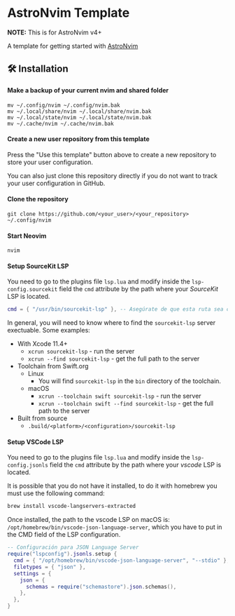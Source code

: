 # AstroNvim Template

**NOTE:** This is for AstroNvim v4+

A template for getting started with [AstroNvim](https://github.com/AstroNvim/AstroNvim)

## 🛠️ Installation

#### Make a backup of your current nvim and shared folder

```shell
mv ~/.config/nvim ~/.config/nvim.bak
mv ~/.local/share/nvim ~/.local/share/nvim.bak
mv ~/.local/state/nvim ~/.local/state/nvim.bak
mv ~/.cache/nvim ~/.cache/nvim.bak
```

#### Create a new user repository from this template

Press the "Use this template" button above to create a new repository to store your user configuration.

You can also just clone this repository directly if you do not want to track your user configuration in GitHub.

#### Clone the repository

```shell
git clone https://github.com/<your_user>/<your_repository> ~/.config/nvim
```

#### Start Neovim

```shell
nvim
```

#### Setup SourceKit LSP

You need to go to the plugins file `lsp.lua` and modify inside the `lsp-config.sourcekit` field the `cmd` attribute by the path where your *SourceKit* LSP is located.

```lua
cmd = { "/usr/bin/sourcekit-lsp" }, -- Asegúrate de que esta ruta sea correcta
```
In general, you will need to know where to find the `sourcekit-lsp` server exectuable. Some examples:

* With Xcode 11.4+
  * `xcrun sourcekit-lsp` - run the server
  * `xcrun --find sourcekit-lsp` - get the full path to the server
* Toolchain from Swift.org
  * Linux
    * You will find `sourcekit-lsp` in the `bin` directory of the toolchain.
  * macOS
    * `xcrun --toolchain swift sourcekit-lsp` - run the server
    * `xcrun --toolchain swift --find sourcekit-lsp` - get the full path to the server
* Built from source
  * `.build/<platform>/<configuration>/sourcekit-lsp`

#### Setup VSCode LSP

You need to go to the plugins file `lsp.lua` and modify inside the `lsp-config.jsonls` field the `cmd` attribute by the path where your *vscode* LSP is located.

It is possible that you do not have it installed, to do it with homebrew you must use the following command:

```bash
brew install vscode-langservers-extracted
```

Once installed, the path to the vscode LSP on macOS is: `/opt/homebrew/bin/vscode-json-language-server`, which you have to put in the CMD field of the LSP configuration.

```lua
-- Configuración para JSON Language Server
require("lspconfig").jsonls.setup {
  cmd = { "/opt/homebrew/bin/vscode-json-language-server", "--stdio" }, -- Asegúrate de que el servidor LSP para JSON esté instalado
  filetypes = { "json" },
  settings = {
    json = {
      schemas = require("schemastore").json.schemas(),
    },
  },
}
```
